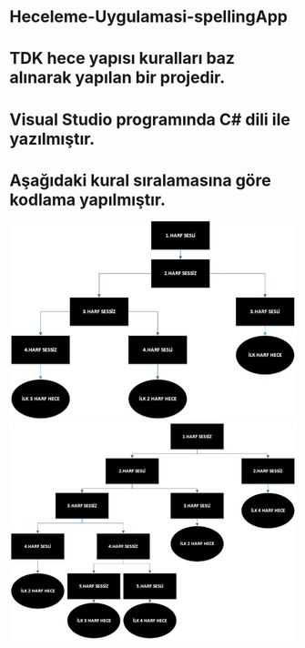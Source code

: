 # Heceleme-Uygulamasi-spellingApp
# TDK hece yapısı kuralları baz alınarak yapılan bir projedir.
# Visual Studio programında C# dili ile yazılmıştır.
# Aşağıdaki kural sıralamasına göre kodlama yapılmıştır.
![HeceKurallariSesli](HeceKurallariSesli.jpg)
![HeceKurallariSessiz](HeceKurallariSessiz.jpg)
